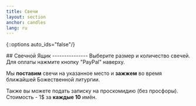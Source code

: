 ```yaml
---
title: Свечи
layout: section
anchor: candles
lang: ru
---
```

{::options auto_ids="false"/}

<div class="section-title center" markdown="1">
## Свечной Ящик
---------------
Выберите размер и количество свечей. Для оплаты нажмите кнопку "PayPal" наверху.

Мы <b>поставим</b> свечи на указанное место и <b>зажжем</b> во время ближайшей Божественной литургии.

Также вы можете подать записку на проскомидию (без просфоры). Стоимость - 1$ за <b>каждые 10</b> имён.

<div id="online-candle-box"></div>
<script>
{% include inventory.js %}
new app.CandleBox({
    target: document.querySelector('#online-candle-box'),
    props: {
        lang: 'ru',
        locations, candles, paypalClientId, brandName, thankYouMessage
    },
});
</script>
</div>


